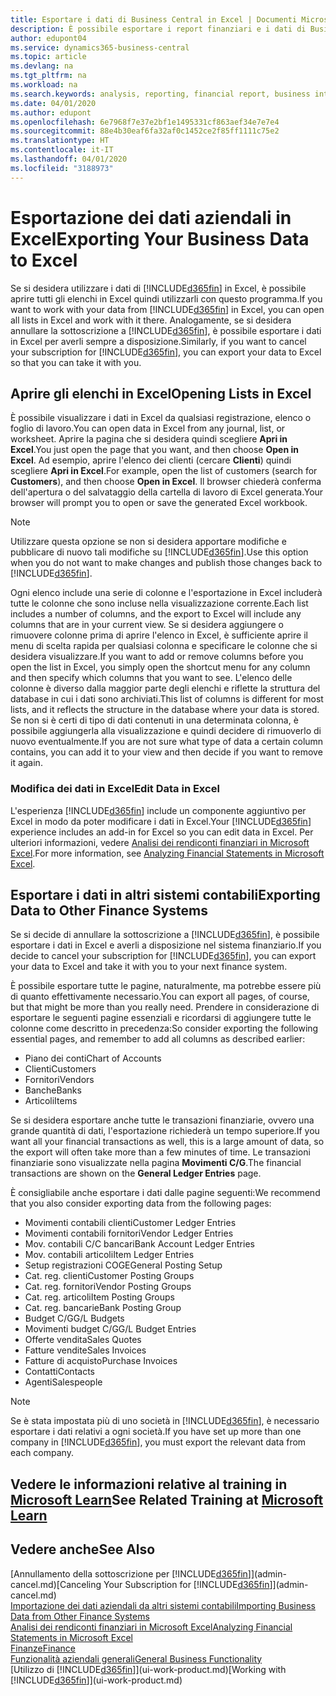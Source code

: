 ```yaml
---
title: Esportare i dati di Business Central in Excel | Documenti Microsoft
description: È possibile esportare i report finanziari e i dati di Business Intelligence da Business Central in Excel o aprire i dati di Business Central in Excel.
author: edupont04
ms.service: dynamics365-business-central
ms.topic: article
ms.devlang: na
ms.tgt_pltfrm: na
ms.workload: na
ms.search.keywords: analysis, reporting, financial report, business intelligence, BI, Excel
ms.date: 04/01/2020
ms.author: edupont
ms.openlocfilehash: 6e7968f7e37e2bf1e1495331cf863aef34e7e7e4
ms.sourcegitcommit: 88e4b30eaf6fa32af0c1452ce2f85ff1111c75e2
ms.translationtype: HT
ms.contentlocale: it-IT
ms.lasthandoff: 04/01/2020
ms.locfileid: "3188973"
---
```

# <a name="exporting-your-business-data-to-excel"></a><span data-ttu-id="2e694-103">Esportazione dei dati aziendali in Excel</span><span class="sxs-lookup"><span data-stu-id="2e694-103">Exporting Your Business Data to Excel</span></span>
<span data-ttu-id="2e694-104">Se si desidera utilizzare i dati di [!INCLUDE[d365fin](includes/d365fin_md.md)] in Excel, è possibile aprire tutti gli elenchi in Excel quindi utilizzarli con questo programma.</span><span class="sxs-lookup"><span data-stu-id="2e694-104">If you want to work with your data from [!INCLUDE[d365fin](includes/d365fin_md.md)] in Excel, you can open all lists in Excel and work with it there.</span></span> <span data-ttu-id="2e694-105">Analogamente, se si desidera annullare la sottoscrizione a [!INCLUDE[d365fin](includes/d365fin_md.md)], è possibile esportare i dati in Excel per averli sempre a disposizione.</span><span class="sxs-lookup"><span data-stu-id="2e694-105">Similarly, if you want to cancel your subscription for [!INCLUDE[d365fin](includes/d365fin_md.md)], you can export your data to Excel so that you can take it with you.</span></span>

## <a name="opening-lists-in-excel"></a><span data-ttu-id="2e694-106">Aprire gli elenchi in Excel</span><span class="sxs-lookup"><span data-stu-id="2e694-106">Opening Lists in Excel</span></span>
<span data-ttu-id="2e694-107">È possibile visualizzare i dati in Excel da qualsiasi registrazione, elenco o foglio di lavoro.</span><span class="sxs-lookup"><span data-stu-id="2e694-107">You can open data in Excel from any journal, list, or worksheet.</span></span> <span data-ttu-id="2e694-108">Aprire la pagina che si desidera quindi scegliere **Apri in Excel**.</span><span class="sxs-lookup"><span data-stu-id="2e694-108">You just open the page that you want, and then choose **Open in Excel**.</span></span> <span data-ttu-id="2e694-109">Ad esempio, aprire l'elenco dei clienti (cercare **Clienti**) quindi scegliere **Apri in Excel**.</span><span class="sxs-lookup"><span data-stu-id="2e694-109">For example, open the list of customers (search for **Customers**), and then choose **Open in Excel**.</span></span> <span data-ttu-id="2e694-110">Il browser chiederà conferma dell'apertura o del salvataggio della cartella di lavoro di Excel generata.</span><span class="sxs-lookup"><span data-stu-id="2e694-110">Your browser will prompt you to open or save the generated Excel workbook.</span></span>  

> [!NOTE]
> <span data-ttu-id="2e694-111">Utilizzare questa opzione se non si desidera apportare modifiche e pubblicare di nuovo tali modifiche su [!INCLUDE[d365fin](includes/d365fin_md.md)].</span><span class="sxs-lookup"><span data-stu-id="2e694-111">Use this option when you do not want to make changes and publish those changes back to [!INCLUDE[d365fin](includes/d365fin_md.md)].</span></span>  

<span data-ttu-id="2e694-112">Ogni elenco include una serie di colonne e l'esportazione in Excel includerà tutte le colonne che sono incluse nella visualizzazione corrente.</span><span class="sxs-lookup"><span data-stu-id="2e694-112">Each list includes a number of columns, and the export to Excel will include any columns that are in your current view.</span></span> <span data-ttu-id="2e694-113">Se si desidera aggiungere o rimuovere colonne prima di aprire l'elenco in Excel, è sufficiente aprire il menu di scelta rapida per qualsiasi colonna e specificare le colonne che si desidera visualizzare.</span><span class="sxs-lookup"><span data-stu-id="2e694-113">If you want to add or remove columns before you open the list in Excel, you simply open the shortcut menu for any column and then specify which columns that you want to see.</span></span> <span data-ttu-id="2e694-114">L'elenco delle colonne è diverso dalla maggior parte degli elenchi e riflette la struttura del database in cui i dati sono archiviati.</span><span class="sxs-lookup"><span data-stu-id="2e694-114">This list of columns is different for most lists, and it reflects the structure in the database where your data is stored.</span></span> <span data-ttu-id="2e694-115">Se non si è certi di tipo di dati contenuti in una determinata colonna, è possibile aggiungerla alla visualizzazione e quindi decidere di rimuoverlo di nuovo eventualmente.</span><span class="sxs-lookup"><span data-stu-id="2e694-115">If you are not sure what type of data a certain column contains, you can add it to your view and then decide if you want to remove it again.</span></span>  

### <a name="edit-data-in-excel"></a><span data-ttu-id="2e694-116">Modifica dei dati in Excel</span><span class="sxs-lookup"><span data-stu-id="2e694-116">Edit Data in Excel</span></span>
<span data-ttu-id="2e694-117">L'esperienza [!INCLUDE[d365fin](includes/d365fin_md.md)] include un componente aggiuntivo per Excel in modo da poter modificare i dati in Excel.</span><span class="sxs-lookup"><span data-stu-id="2e694-117">Your [!INCLUDE[d365fin](includes/d365fin_md.md)] experience includes an add-in for Excel so you can edit data in Excel.</span></span> <span data-ttu-id="2e694-118">Per ulteriori informazioni, vedere [Analisi dei rendiconti finanziari in Microsoft Excel](finance-analyze-excel.md).</span><span class="sxs-lookup"><span data-stu-id="2e694-118">For more information, see [Analyzing Financial Statements in Microsoft Excel](finance-analyze-excel.md).</span></span>  

## <a name="exporting-data-to-other-finance-systems"></a><span data-ttu-id="2e694-119">Esportare i dati in altri sistemi contabili</span><span class="sxs-lookup"><span data-stu-id="2e694-119">Exporting Data to Other Finance Systems</span></span>
<span data-ttu-id="2e694-120">Se si decide di annullare la sottoscrizione a [!INCLUDE[d365fin](includes/d365fin_md.md)], è possibile esportare i dati in Excel e averli a disposizione nel sistema finanziario.</span><span class="sxs-lookup"><span data-stu-id="2e694-120">If you decide to cancel your subscription for [!INCLUDE[d365fin](includes/d365fin_md.md)], you can export your data to Excel and take it with you to your next finance system.</span></span>  

<span data-ttu-id="2e694-121">È possibile esportare tutte le pagine, naturalmente, ma potrebbe essere più di quanto effettivamente necessario.</span><span class="sxs-lookup"><span data-stu-id="2e694-121">You can export all pages, of course, but that might be more than you really need.</span></span> <span data-ttu-id="2e694-122">Prendere in considerazione di esportare le seguenti pagine essenziali e ricordarsi di aggiungere tutte le colonne come descritto in precedenza:</span><span class="sxs-lookup"><span data-stu-id="2e694-122">So consider exporting the following essential pages, and remember to add all columns as described earlier:</span></span>  

* <span data-ttu-id="2e694-123">Piano dei conti</span><span class="sxs-lookup"><span data-stu-id="2e694-123">Chart of Accounts</span></span>  
* <span data-ttu-id="2e694-124">Clienti</span><span class="sxs-lookup"><span data-stu-id="2e694-124">Customers</span></span>  
* <span data-ttu-id="2e694-125">Fornitori</span><span class="sxs-lookup"><span data-stu-id="2e694-125">Vendors</span></span>  
* <span data-ttu-id="2e694-126">Banche</span><span class="sxs-lookup"><span data-stu-id="2e694-126">Banks</span></span>  
* <span data-ttu-id="2e694-127">Articoli</span><span class="sxs-lookup"><span data-stu-id="2e694-127">Items</span></span>  

<span data-ttu-id="2e694-128">Se si desidera esportare anche tutte le transazioni finanziarie, ovvero una grande quantità di dati, l'esportazione richiederà un tempo superiore.</span><span class="sxs-lookup"><span data-stu-id="2e694-128">If you want all your financial transactions as well, this is a large amount of data, so the export will often take more than a few minutes of time.</span></span> <span data-ttu-id="2e694-129">Le transazioni finanziarie sono visualizzate nella pagina **Movimenti C/G**.</span><span class="sxs-lookup"><span data-stu-id="2e694-129">The financial transactions are shown on the **General Ledger Entries** page.</span></span>  

<span data-ttu-id="2e694-130">È consigliabile anche esportare i dati dalle pagine seguenti:</span><span class="sxs-lookup"><span data-stu-id="2e694-130">We recommend that you also consider exporting data from the following pages:</span></span>  

* <span data-ttu-id="2e694-131">Movimenti contabili clienti</span><span class="sxs-lookup"><span data-stu-id="2e694-131">Customer Ledger Entries</span></span>  
* <span data-ttu-id="2e694-132">Movimenti contabili fornitori</span><span class="sxs-lookup"><span data-stu-id="2e694-132">Vendor Ledger Entries</span></span>  
* <span data-ttu-id="2e694-133">Mov. contabili C/C bancari</span><span class="sxs-lookup"><span data-stu-id="2e694-133">Bank Account Ledger Entries</span></span>  
* <span data-ttu-id="2e694-134">Mov. contabili articoli</span><span class="sxs-lookup"><span data-stu-id="2e694-134">Item Ledger Entries</span></span>  
* <span data-ttu-id="2e694-135">Setup registrazioni COGE</span><span class="sxs-lookup"><span data-stu-id="2e694-135">General Posting Setup</span></span>  
* <span data-ttu-id="2e694-136">Cat. reg. clienti</span><span class="sxs-lookup"><span data-stu-id="2e694-136">Customer Posting Groups</span></span>  
* <span data-ttu-id="2e694-137">Cat. reg. fornitori</span><span class="sxs-lookup"><span data-stu-id="2e694-137">Vendor Posting Groups</span></span>  
* <span data-ttu-id="2e694-138">Cat. reg. articoli</span><span class="sxs-lookup"><span data-stu-id="2e694-138">Item Posting Groups</span></span>  
* <span data-ttu-id="2e694-139">Cat. reg. bancarie</span><span class="sxs-lookup"><span data-stu-id="2e694-139">Bank Posting Group</span></span>  
* <span data-ttu-id="2e694-140">Budget C/G</span><span class="sxs-lookup"><span data-stu-id="2e694-140">G/L Budgets</span></span>  
* <span data-ttu-id="2e694-141">Movimenti budget C/G</span><span class="sxs-lookup"><span data-stu-id="2e694-141">G/L Budget Entries</span></span>  
* <span data-ttu-id="2e694-142">Offerte vendita</span><span class="sxs-lookup"><span data-stu-id="2e694-142">Sales Quotes</span></span>  
* <span data-ttu-id="2e694-143">Fatture vendite</span><span class="sxs-lookup"><span data-stu-id="2e694-143">Sales Invoices</span></span>  
* <span data-ttu-id="2e694-144">Fatture di acquisto</span><span class="sxs-lookup"><span data-stu-id="2e694-144">Purchase Invoices</span></span>  
* <span data-ttu-id="2e694-145">Contatti</span><span class="sxs-lookup"><span data-stu-id="2e694-145">Contacts</span></span>  
* <span data-ttu-id="2e694-146">Agenti</span><span class="sxs-lookup"><span data-stu-id="2e694-146">Salespeople</span></span>  

> [!NOTE]  
>   <span data-ttu-id="2e694-147">Se è stata impostata più di uno società in [!INCLUDE[d365fin](includes/d365fin_md.md)], è necessario esportare i dati relativi a ogni società.</span><span class="sxs-lookup"><span data-stu-id="2e694-147">If you have set up more than one company in [!INCLUDE[d365fin](includes/d365fin_md.md)], you must export the relevant data from each company.</span></span>

## <a name="see-related-training-at-microsoft-learn"></a><span data-ttu-id="2e694-148">Vedere le informazioni relative al training in [Microsoft Learn](/learn/modules/configure-powerbi-excel-dynamics-365-business-central/index)</span><span class="sxs-lookup"><span data-stu-id="2e694-148">See Related Training at [Microsoft Learn](/learn/modules/configure-powerbi-excel-dynamics-365-business-central/index)</span></span>

## <a name="see-also"></a><span data-ttu-id="2e694-149">Vedere anche</span><span class="sxs-lookup"><span data-stu-id="2e694-149">See Also</span></span>
<span data-ttu-id="2e694-150">[Annullamento della sottoscrizione per [!INCLUDE[d365fin](includes/d365fin_md.md)]](admin-cancel.md)</span><span class="sxs-lookup"><span data-stu-id="2e694-150">[Canceling Your Subscription for [!INCLUDE[d365fin](includes/d365fin_md.md)]](admin-cancel.md)</span></span>  
[<span data-ttu-id="2e694-151">Importazione dei dati aziendali da altri sistemi contabili</span><span class="sxs-lookup"><span data-stu-id="2e694-151">Importing Business Data from Other Finance Systems</span></span>](across-import-data-configuration-packages.md)  
[<span data-ttu-id="2e694-152">Analisi dei rendiconti finanziari in Microsoft Excel</span><span class="sxs-lookup"><span data-stu-id="2e694-152">Analyzing Financial Statements in Microsoft Excel</span></span>](finance-analyze-excel.md)  
[<span data-ttu-id="2e694-153">Finanze</span><span class="sxs-lookup"><span data-stu-id="2e694-153">Finance</span></span>](finance.md)  
[<span data-ttu-id="2e694-154">Funzionalità aziendali generali</span><span class="sxs-lookup"><span data-stu-id="2e694-154">General Business Functionality</span></span>](ui-across-business-areas.md)  
<span data-ttu-id="2e694-155">[Utilizzo di [!INCLUDE[d365fin](includes/d365fin_md.md)]](ui-work-product.md)</span><span class="sxs-lookup"><span data-stu-id="2e694-155">[Working with [!INCLUDE[d365fin](includes/d365fin_md.md)]](ui-work-product.md)</span></span>  
